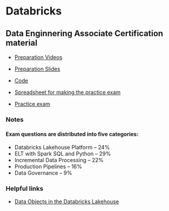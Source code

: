 # Databricks

## Data Enginnering Associate Certification material

* [Preparation Videos](https://databricks.com/p/thank-you/databricks-certification-preparation-on-demand)

* [Preparation Slides](https://pages.databricks.com/rs/094-YMS-629/images/Databricks-Certification-Preparation-Associate-DE.pdf)

* [Code](https://github.com/databricks-academy/data-engineering-with-databricks-english) 

* [Spreadsheet for making the practice exam](https://docs.google.com/spreadsheets/d/1F-YfU_32impN7izNavcLGsf5CutKmdVqWRgESH0LCRw/edit#gid=0)

* [Practice exam](https://files.training.databricks.com/assessments/practice-exams/PracticeExam-DataEngineerAssociate.pdf)


### Notes

#### Exam questions are distributed into five categories:

  * Databricks Lakehouse Platform – 24%
  * ELT with Spark SQL and Python – 29%
  * Incremental Data Processing – 22%
  * Production Pipelines – 16%
  * Data Governance – 9%


### Helpful links

* [Data Objects in the Databricks Lakehouse](https://docs.databricks.com/lakehouse/data-objects.html)
